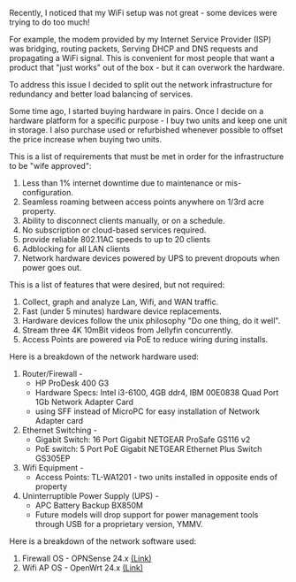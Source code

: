 Recently, I noticed that my WiFi setup was not great - some devices were trying to do too much!

For example, the modem provided by my Internet Service Provider (ISP) was bridging, routing packets, Serving DHCP and DNS requests and propagating a WiFi signal. This is convenient for most people that want a product that "just works" out of the box - but it can overwork the hardware.


To address this issue I decided to split out the network infrastructure for redundancy and better load balancing of services. 


Some time ago, I started buying hardware in pairs. Once I decide on a hardware platform for a specific purpose - I buy two units and keep one unit in storage. I also purchase used or refurbished whenever possible to offset the price increase when buying two units.


This is a list of requirements that must be met in order for the infrastructure to be "wife approved":
    
1. Less than 1% internet downtime due to maintenance or mis-configuration.
2. Seamless roaming between access points anywhere on 1/3rd acre property.
3. Ability to disconnect clients manually, or on a schedule.
4. No subscription or cloud-based services required.
5. provide reliable 802.11AC speeds to up to 20 clients
6. Adblocking for all LAN clients
7. Network hardware devices powered by UPS to prevent dropouts when power goes out.

This is a list of features that were desired, but not required:

1. Collect, graph and analyze Lan, Wifi, and WAN traffic.
2. Fast (under 5 minutes) hardware device replacements.
3. Hardware devices follow the unix philosophy "Do one thing, do it well".
4. Stream three 4K 10mBit videos from Jellyfin concurrently.
5. Access Points are powered via PoE to reduce wiring during installs.


Here is a breakdown of the network hardware used:

1. Router/Firewall - 
    - HP ProDesk 400 G3
    - Hardware Specs: Intel i3-6100, 4GB ddr4, IBM 00E0838 Quad Port 1Gb Network Adapter Card
    - using SFF instead of MicroPC for easy installation of Network Adapter card
2. Ethernet Switching - 
    - Gigabit Switch: 16 Port Gigabit NETGEAR ProSafe GS116 v2
    - PoE switch: 5 Port PoE Gigabit NETGEAR Ethernet Plus Switch GS305EP
3. Wifi Equipment - 
    - Access Points: TL-WA1201 - two units installed in opposite ends of property
4. Uninterruptible Power Supply (UPS) - 
    - APC Battery Backup BX850M
    - Future models will drop support for power management tools through USB for a proprietary version, YMMV.

Here is a breakdown of the network software used:

1. Firewall OS - OPNSense 24.x [(Link)](https://opnsense.org/)
2. Wifi AP OS - OpenWrt 24.x [(Link)](https://openwrt.org/)